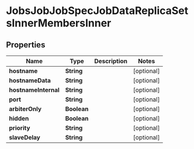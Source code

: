 

# JobsJobJobSpecJobDataReplicaSetsInnerMembersInner


## Properties

| Name | Type | Description | Notes |
|------------ | ------------- | ------------- | -------------|
|**hostname** | **String** |  |  [optional] |
|**hostnameData** | **String** |  |  [optional] |
|**hostnameInternal** | **String** |  |  [optional] |
|**port** | **String** |  |  [optional] |
|**arbiterOnly** | **Boolean** |  |  [optional] |
|**hidden** | **Boolean** |  |  [optional] |
|**priority** | **String** |  |  [optional] |
|**slaveDelay** | **String** |  |  [optional] |



